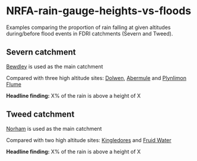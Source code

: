 # NRFA-rain-gauge-heights-vs-floods
Examples comparing the proportion of rain falling at given altitudes during/before flood events in FDRI catchments (Severn and Tweed).

## Severn catchment
[Bewdley](https://nrfa.ceh.ac.uk/data/station/info/54001) is used as the main catchment

Compared with three high altitude sites: [Dolwen](https://nrfa.ceh.ac.uk/data/station/info/54080),  [Abermule](https://nrfa.ceh.ac.uk/data/station/info/54014) and [Plynlimon Flume](https://nrfa.ceh.ac.uk/data/station/info/54022)

**Headline finding:**
X% of the rain is above a height of X

## Tweed catchment
[Norham](https://nrfa.ceh.ac.uk/data/station/info/21009) is used as the main catchment

Compared with two high altitude sites: [Kingledores](https://nrfa.ceh.ac.uk/data/station/info/21014) and [Fruid Water](https://nrfa.ceh.ac.uk/data/station/info/21001)

**Headline finding:**
X% of the rain is above a height of X
